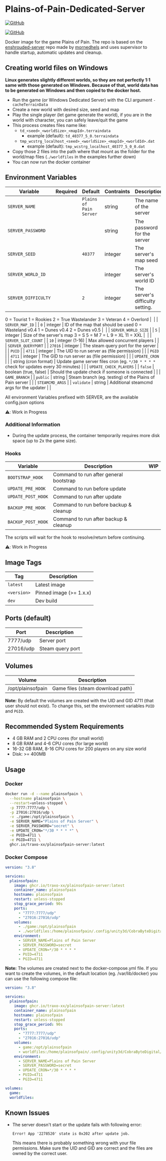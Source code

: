 # Plains-of-Pain-Dedicated-Server

[![GitHub](https://img.shields.io/github/license/traxo-xx/plainsofpain-server)](https://github.com/traxo-xx/plainsofpain-server/blob/main/LICENSE)

[![GitHub](https://img.shields.io/badge/Repository-traxo-xx/plainsofpain--server-blue?logo=github)](https://github.com/traxo-xx/plainsofpain-server)

Docker image for the game Plains of Pain. The repo is based on the [enshrouded-server](https://github.com/mornedhels/enshrouded-server) repo made by [mornedhels](https://github.com/mornedhels) and uses supervisor to handle startup, automatic updates and cleanup.

## Creating world files on Windows

**Linux generates slightly different worlds, so they are not perfectly 1:1 same with those
generated on Windows. Because of that, world data has to be generated on
Windows and then copied to the docker host.**

* Run the game (or Windows Dedicated Server) with the CLI argument `-cacheTerrainData`
* Create a new world with desired size, seed and map
* Play the single player (let game generate the world), if you are in the world with character, you can safely leave/quit the game
* This process creates files name like:
    * `td_<seed>_<worldSize>_<mapId>.terraindata`
        * example (default): `td_40377_5_0.terraindata`
    * `tmp_wcstrg_localhost_<seed>_<worldSize>_<mapId>_<worldId>.dat`
        * example (default): `tmp_wcstrg_localhost_40377_5_0_0.dat`
* Copy those 2 files into the path where that mount as the folder for the world/map files (`./worldfiles` in the examples further down)
* You can now run the docker container

## Environment Variables

| Variable                          | Required | Default             | Contraints            | Description                                                                                                        | WIP | 
|-----------------------------------|:--------:|---------------------|-----------------------|--------------------------------------------------------------------------------------------------------------------|:---:|
| `SERVER_NAME`                     |          | `Plains of Pain Server` | string                | The name of the server                                                                                             |  ️  |
| `SERVER_PASSWORD`                 |          |                     | string                | The password for the server                                                                                        |     |
| `SERVER_SEED`                 |          | `40377`                    | integer                | The server's map seed                                                                                        |     |
| `SERVER_WORLD_ID`                 |          |                     | integer                | The server's world ID                                                                                        |     |
| `SERVER_DIFFICULTY`               |          | `2`                 | integer                | The server's difficulty setting.
0 = Tourist
1 = Rookies
2 = True
Wastelander
3 = Veteran
4 = Overlord                                                                                             |  ️  |
| `SERVER_MAP_ID`                     |          | `0` | integer                | ID of the map that should be used
0 = Wasteland
v0.4
1 = Dunes v0.4
2 = Dunes v0.5                                                                                             |  ️  |
| `SERVER_WORLD_SIZE`                     |          | `5` | integer                | Size of the server's map
3 = S
5 = M
7 = L
9 = XL
11 = XXL                                                                                             |  ️  |
| `SERVER_SLOT_COUNT`               |          | `10`                | integer (1-16)        | Max allowed concurrent players                                                                                     |     |
| `SERVER_QUERYPORT`                |          | `27016`             | integer               | The steam query port for the server                                                                                |     |
| `PUID`                            |          | `4711`              | integer               | The UID to run server as (file permission)                                                                         |     |
| `PGID`                            |          | `4711`              | integer               | The GID to run server as (file permission)                                                                         |     |
| `UPDATE_CRON`                     |          |                     | string (cron format)  | Update game server files cron (eg. `*/30 * * * *` check for updates every 30 minutes)                              |     |
| `UPDATE_CHECK_PLAYERS`            |          | `false`             | boolean (true, false) | Should the update check if someone is connected                                                                    |     |
| `GAME_BRANCH`                     |          | `public`            | string                | Steam branch (eg. testing) of the Plains of Pain server                                                                |     |
| `STEAMCMD_ARGS`                   |          | `validate`          | string                | Additional steamcmd args for the updater                                                                           |     |

All environment Variables prefixed with SERVER, are the available config.json options

⚠️: Work in Progress

### Additional Information

* During the update process, the container temporarily requires more disk space (up to 2x the game size).

### Hooks

| Variable           | Description                            | WIP |
|--------------------|----------------------------------------|:---:|
| `BOOTSTRAP_HOOK`   | Command to run after general bootstrap |     |
| `UPDATE_PRE_HOOK`  | Command to run before update           |     |
| `UPDATE_POST_HOOK` | Command to run after update            |     |
| `BACKUP_PRE_HOOK`  | Command to run before backup & cleanup |     |
| `BACKUP_POST_HOOK` | Command to run after backup & cleanup  |     |

The scripts will wait for the hook to resolve/return before continuing.

⚠️: Work in Progress

## Image Tags

| Tag                | Description                              |
|--------------------|------------------------------------------|
| `latest`           | Latest image                             |
| `<version>`        | Pinned image                 (>= 1.x.x)  |
| `dev`              | Dev build                                |

## Ports (default)

| Port      | Description      |
|-----------|------------------|
| 7777/udp  | Server port      |
| 27016/udp | Steam query port |

## Volumes

| Volume            | Description                      |
|-------------------|----------------------------------|
| /opt/plainsofpain | Game files (steam download path) |

**Note:** By default the volumes are created with the UID and GID 4711 (that user should not exist). To change this, set
the environment variables `PUID` and `PGID`.

## Recommended System Requirements

* 4 GB RAM and 2 CPU cores (for small world)
* 8 GB RAM and 4-6 CPU cores (for large world)
* 16-32 GB RAM, 8-16 CPU cores for 200 players on any size world
* Disk: >= 400MB

## Usage

### Docker

```bash
docker run -d --name plainsofpain \
  --hostname plainsofpain \
  --restart=unless-stopped \
  -p 7777:7777/udp \
  -p 27016:27016/udp \
  -v ./game:/opt/plainsofpain \
  -e SERVER_NAME="Plains of Pain Server" \
  -e SERVER_PASSWORD="secret" \
  -e UPDATE_CRON="*/30 * * * *" \
  -e PUID=4711 \
  -e PGID=4711 \
  ghcr.io/traxo-xx/plainsofpain-server:latest
```

### Docker Compose

```yaml
version: "3.8"

services:
  plainsofpain:
    image: ghcr.io/traxo-xx/plainsofpain-server:latest
    container_name: plainsofpain
    hostname: plainsofpain
    restart: unless-stopped
    stop_grace_period: 90s
    ports:
      - "7777:7777/udp"
      - "27016:27016/udp"
    volumes:
      - ./game:/opt/plainsofpain
      - ./worldfiles:/home/plainsofpain/.config/unity3d/CobraByteDigital/PlainsOfPain
    environment:
      - SERVER_NAME=Plains of Pain Server
      - SERVER_PASSWORD=secret
      - UPDATE_CRON=*/30 * * * *
      - PUID=4711
      - PGID=4711
```

**Note:** The volumes are created next to the docker-compose.yml file. If you want to create the volumes, in the default
location (eg. /var/lib/docker) you can use the following compose file:

```yaml
version: "3.8"

services:
  plainsofpain:
    image: ghcr.io/traxo-xx/plainsofpain-server:latest
    container_name: plainsofpain
    hostname: plainsofpain
    restart: unless-stopped
    stop_grace_period: 90s
    ports:
      - "7777:7777/udp"
      - "27016:27016/udp"
    volumes:
      - game:/opt/plainsofpain
      - worldfiles:/home/plainsofpain/.config/unity3d/CobraByteDigital/PlainsOfPain
    environment:
      - SERVER_NAME=Plains of Pain Server
      - SERVER_PASSWORD=secret
      - UPDATE_CRON=*/30 * * * *
      - PUID=4711
      - PGID=4711

volumes:
  game:
  worldfiles:
```

</details>

## Known Issues

* The server doesn't start or the update fails with following error:
  ```
  Error! App '2278520' state is 0x202 after update job.
  ```
  This means there is probably something wrong with your file permissions. Make sure the UID and GID are correct and the
  files are owned by the correct user.
